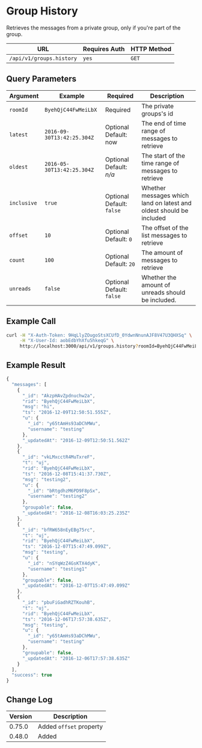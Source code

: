 # Group History

Retrieves the messages from a private group, only if you're part of the group.

| URL                      | Requires Auth | HTTP Method |
| ------------------------ | ------------- | ----------- |
| `/api/v1/groups.history` | `yes`         | `GET`       |

## Query Parameters

| Argument    | Example                    | Required                    | Description                                                         |
| ----------- | -------------------------- | --------------------------- | ------------------------------------------------------------------- |
| `roomId`    | `ByehQjC44FwMeiLbX`        | Required                    | The private groups's id                                             |
| `latest`    | `2016-09-30T13:42:25.304Z` | Optional   Default: now     | The end of time range of messages to retrieve                       |
| `oldest`    | `2016-05-30T13:42:25.304Z` | Optional   Default: _n/a_   | The start of the time range of messages to retrieve                 |
| `inclusive` | `true`                     | Optional   Default: `false` | Whether messages which land on latest and oldest should be included |
| `offset`    | `10`                       | Optional   Default: `0`     | The offset of the list messages to retrieve                         |
| `count`     | `100`                      | Optional   Default: `20`    | The amount of messages to retrieve                                  |
| `unreads`   | `false`                    | Optional   Default: `false` | Whether the amount of unreads should be included.                   |

## Example Call

```bash
curl -H "X-Auth-Token: 9HqLlyZOugoStsXCUfD_0YdwnNnunAJF8V47U3QHXSq" \
     -H "X-User-Id: aobEdbYhXfu5hkeqG" \
     http://localhost:3000/api/v1/groups.history?roomId=ByehQjC44FwMeiLbX
```

## Example Result

```javascript
{
  "messages": [
    {
      "_id": "AkzpHAvZpdnuchw2a",
      "rid": "ByehQjC44FwMeiLbX",
      "msg": "hi",
      "ts": "2016-12-09T12:50:51.555Z",
      "u": {
        "_id": "y65tAmHs93aDChMWu",
        "username": "testing"
      },
      "_updatedAt": "2016-12-09T12:50:51.562Z"
    },
    {
      "_id": "vkLMxcctR4MuTxreF",
      "t": "uj",
      "rid": "ByehQjC44FwMeiLbX",
      "ts": "2016-12-08T15:41:37.730Z",
      "msg": "testing2",
      "u": {
        "_id": "bRtgdhzM6PD9F8pSx",
        "username": "testing2"
      },
      "groupable": false,
      "_updatedAt": "2016-12-08T16:03:25.235Z"
    },
    {
      "_id": "bfRW658nEyEBg75rc",
      "t": "uj",
      "rid": "ByehQjC44FwMeiLbX",
      "ts": "2016-12-07T15:47:49.099Z",
      "msg": "testing",
      "u": {
        "_id": "nSYqWzZ4GsKTX4dyK",
        "username": "testing1"
      },
      "groupable": false,
      "_updatedAt": "2016-12-07T15:47:49.099Z"
    },
    {
      "_id": "pbuFiGadhRZTKouhB",
      "t": "uj",
      "rid": "ByehQjC44FwMeiLbX",
      "ts": "2016-12-06T17:57:38.635Z",
      "msg": "testing",
      "u": {
        "_id": "y65tAmHs93aDChMWu",
        "username": "testing"
      },
      "groupable": false,
      "_updatedAt": "2016-12-06T17:57:38.635Z"
    }
  ],
  "success": true
}
```

## Change Log

| Version | Description             |
| ------- | ----------------------- |
| 0.75.0  | Added `offset` property |
| 0.48.0  | Added                   |
